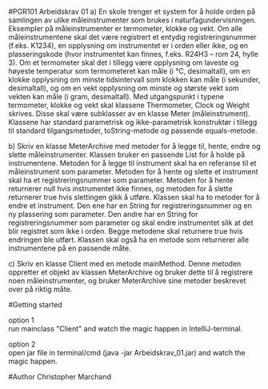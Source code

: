 #PGR101 Arbeidskrav 01
a) En skole trenger et system for å holde orden på samlingen av ulike måleinstrumenter som
brukes i naturfagundervisningen. Eksempler på måleinstrumenter er termometer, klokke og
vekt.
Om alle måleinstrumentene skal det være registrert et entydig registreringsnummer (f.eks.
K1234), en opplysning om instrumentet er i orden eller ikke, og en plasseringskode (hvor
instrumentet kan finnes, f.eks. R24H3 – rom 24, hylle 3).
Om et termometer skal det i tillegg være opplysning om laveste og høyeste temperatur som
termometeret kan måle (i °C, desimaltall), om en klokke opplysning om minste tidsintervall
som klokken kan måle (i sekunder, desimaltall), og om en vekt opplysning om minste og
største vekt som vekten kan måle (i gram, desimaltall).
Med utgangspunkt i typene termometer, klokke og vekt skal klassene Thermometer,
Clock og Weight skrives. Disse skal være subklasser av en klasse Meter
(måleinstrument).
Klassene har standard parametrisk og ikke-parametrisk konstruktør i tillegg til standard
tilgangsmetoder, toString-metode og passende equals-metode.

b) Skriv en klasse MeterArchive med metoder for å legge til, hente, endre og slette
måleinstrumenter. Klassen bruker en passende List for å holde på instrumentene.
Metoden for å legge til instrument skal ha en referanse til et måleinstrument som parameter.
Metoden for å hente og slette et instrument skal ha et registreringsnummer som parameter.
Metoden for å hente returnerer null hvis instrumentet ikke finnes, og metoden for å
slette returnerer true hvis slettingen gikk å utføre.
Klassen skal ha to metoder for å endre et instrument. Den ene har en String for
registreringsnummer og en ny plassering som parameter. Den andre har en String for
registreringsnummer som parameter og skal endre instrumentet slik at det blir registret som
ikke i orden. Begge metodene skal returnere true hvis endringen ble utført.
Klassen skal også ha en metode som returnerer alle instrumentene på en passende måte.

c) Skriv en klasse Client med en metode mainMethod. Denne metoden oppretter et
objekt av klassen MeterArchive og bruker dette til å registrere noen måleinstrumenter,
og bruker MeterArchive sine metoder beskrevet over på riktig måte.

#Getting started

option 1\
run mainclass "Client" and watch the magic happen in IntelliJ-terminal.

option 2\
open jar file in terminal/cmd (java -jar Arbeidskrav_01.jar) and watch the magic happen.

#Author
Christopher Marchand

